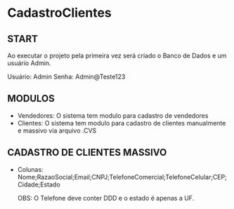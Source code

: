 # CadastroClientes

## START

Ao executar o projeto pela primeira vez será criado o Banco de Dados e um usuário Admin.

Usuário: Admin
Senha: Admin@Teste123

## MODULOS

 - Vendedores: O sistema tem modulo para cadastro de vendedores
 - Clientes: O sistema tem modulo para cadastro de clientes manualmente e massivo via arquivo .CVS
 
## CADASTRO DE CLIENTES MASSIVO

 - Colunas: Nome;RazaoSocial;Email;CNPJ;TelefoneComercial;TelefoneCelular;CEP;Cidade;Estado
 
   OBS: O Telefone deve conter DDD e o estado é apenas a UF.
